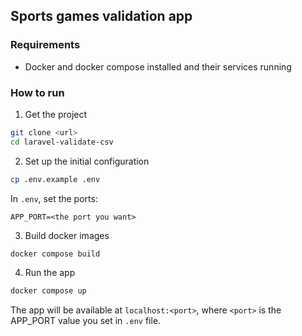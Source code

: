 ## Sports games validation app

### Requirements

* Docker and docker compose installed and their services running

### How to run

1. Get the project

```sh
git clone <url>
cd laravel-validate-csv
```

2. Set up the initial configuration

```sh
cp .env.example .env
```

In `.env`, set the ports:

```
APP_PORT=<the port you want>
```

3. Build docker images

```sh
docker compose build
```

4. Run the app

```sh
docker compose up
```

The app will be available at `localhost:<port>`, where `<port>` is the APP_PORT value you set in `.env` file.
